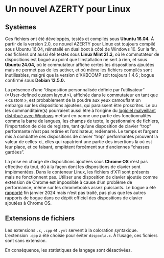 # Un nouvel AZERTY pour Linux

## Systèmes

Ces fichiers ont été développés, testés et compilés sous **Ubuntu 16.04.** À partir de la version 2.0, ce nouvel AZERTY pour Linux est toujours compilé sous Ubuntu 16.04, réinstallé en dual boot à côté de Windows 10. Sur la fin, ces fichiers ont aussi été testés sous **Linux Mint 21.3,** où le commutateur de dispositions est bogué au point que l’installation ne sert à rien, et sous **Ubuntu 24.04,** où le commutateur affiche certes les dispositions ajoutées mais ne permet pas de les activer, et où même les fichiers compilés sont inutilisables, malgré que la version d’XKBCOMP soit toujours 1.4.6 ; bogue confirmé sous **Debian 12.5.0.**

La présence d’une “disposition personnalisée définie par l’utilisateur” (« User-defined custom layout »), affichée dans le commutateur en tant que « custom », est probablement de la poudre aux yeux camouflant un embargo sur les dispositions ajoutées, qui paraissent être proscrites. Le ou les commanditaire(s) pourraient aussi être à l’origine du [logiciel malveillant distribué avec Windows](https://dispoclavier.com/nouvel-azerty/#2250-mais-windows-10-et-11-meme-le-windows-10-de-base-22h2-sans-aucune-mise-a-jour) mettant en panne une partie des fonctionnalités comme la barre de langues, les champs de texte, le gestionnaire de fichiers, l’importation de clés de registre, tant qu’une disposition de clavier “trop” performante n’est pas retirée et l’ordinateur, redémarré. Le temps et l’argent mis à combattre ces dispositions de clavier “trop” performantes prouvent la valeur de celles-ci, elles qui rapatrient une partie des insertions là où est leur place, et ce faisant, empiètent forcément sur d’anciennes “chasses gardées”.

La prise en charge de dispositions ajoutées sous **Chrome OS** n’est pas effective du tout, dû à la façon dont les dispositions de clavier sont implémentées. Dans le conteneur Linux, les fichiers d’X11 sont présents mais ne fonctionnent pas. Utiliser une disposition de clavier ajoutée comme extension de Chrome est impossible à cause d’un problème de performance, même sur les chromebooks assez puissants. Le bogue a été [rapporté](https://github.com/google/extra-keyboards-for-chrome-os/issues/135) fin janvier 2024 mais n’est pas traité, pas plus que les autres rapports de bogue dans ce dépôt officiel des dispositions de clavier ajoutées à Chrome OS.

## Extensions de fichiers

Les extensions `.c`, `.cpp` et `.yml` servent à la coloration syntaxique. L’extension `.cpp` a été choisie pour éviter `dispocla.c`. À l’usage, ces fichiers sont sans extension.

En conséquence, les statistiques de langage sont désactivées.
